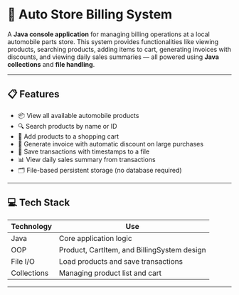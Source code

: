 # 🚗 Auto Store Billing System

A **Java console application** for managing billing operations at a local automobile parts store. This system provides functionalities like viewing products, searching products, adding items to cart, generating invoices with discounts, and viewing daily sales summaries — all powered using **Java collections** and **file handling**.

---

## 📋 Features

- 📦 View all available automobile products
- 🔍 Search products by name or ID
- 🛒 Add products to a shopping cart
- 🧾 Generate invoice with automatic discount on large purchases
- 💾 Save transactions with timestamps to a file
- 📊 View daily sales summary from transactions
- 🗂️ File-based persistent storage (no database required)

---

## 💻 Tech Stack

| Technology | Use |
|------------|-----|
| Java       | Core application logic |
| OOP        | Product, CartItem, and BillingSystem design |
| File I/O   | Load products and save transactions |
| Collections | Managing product list and cart |

---
